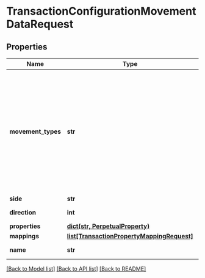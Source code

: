 # TransactionConfigurationMovementDataRequest

## Properties
Name | Type | Description | Notes
------------ | ------------- | ------------- | -------------
**movement_types** | **str** | . The available values are: Settlement, Traded, StockMovement, FutureCash, Commitment, Receivable, CashSettlement, CashForward, CashCommitment, CashReceivable, Accrual, CashAccrual, ForwardFx, CashFxForward, UnsettledCashTypes | 
**side** | **str** | The movement side | 
**direction** | **int** | The movement direction | 
**properties** | [**dict(str, PerpetualProperty)**](PerpetualProperty.md) |  | [optional] 
**mappings** | [**list[TransactionPropertyMappingRequest]**](TransactionPropertyMappingRequest.md) |  | [optional] 
**name** | **str** | The movement name (optional) | [optional] 

[[Back to Model list]](../README.md#documentation-for-models) [[Back to API list]](../README.md#documentation-for-api-endpoints) [[Back to README]](../README.md)


